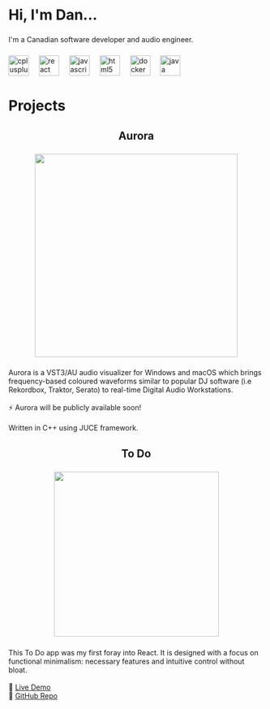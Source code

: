 <h1 align="left">Hi, I'm Dan...</h1>

###

<p align="left">I'm a Canadian software developer and audio engineer.</p>

###

<div align="left">
  <img src="https://cdn.jsdelivr.net/gh/devicons/devicon/icons/cplusplus/cplusplus-original.svg" height="40" alt="cplusplus logo"  />
  <img width="12" />
  <img src="https://cdn.jsdelivr.net/gh/devicons/devicon/icons/react/react-original.svg" height="40" alt="react logo"  />
  <img width="12" />
  <img src="https://cdn.jsdelivr.net/gh/devicons/devicon/icons/javascript/javascript-original.svg" height="40" alt="javascript logo"  />
  <img width="12" />
  <img src="https://cdn.jsdelivr.net/gh/devicons/devicon/icons/html5/html5-original.svg" height="40" alt="html5 logo"  />
  <img width="12" />
  <img src="https://cdn.jsdelivr.net/gh/devicons/devicon/icons/docker/docker-original.svg" height="40" alt="docker logo"  />
  <img width="12" />
  <img src="https://cdn.jsdelivr.net/gh/devicons/devicon/icons/java/java-original.svg" height="40" alt="java logo"  />
</div>

###

<h1 align="left">Projects</h1>

###

<h2 align="center">Aurora</h2>

###

<div align="center">
  <img height="400" src="https://dandubois.ca/aurora.png"  />
</div>

###

Aurora is a VST3/AU audio visualizer for Windows and macOS which brings frequency-based coloured waveforms similar to popular DJ software (i.e Rekordbox, Traktor, Serato) to real-time Digital Audio Workstations. <br><br>⚡️ Aurora will be publicly available soon!<br><br>Written in C++ using JUCE framework.

###

<h2 align="center">To Do</h2>

###

<div align="center">
  <img height="325" src="https://dandubois.ca/todogif.gif"  />
</div>

###

This To Do app was my first foray into React. It is designed with a focus on functional minimalism: necessary features and intuitive control without  bloat.<br><br>👀 [Live Demo]( https://dandubois.ca/todo/)<br>🔗 [GitHub Repo]( https://github.com/schematicdnb/React-ToDo-List)

###
